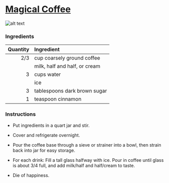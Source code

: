 # [Magical Coffee](http://food52.com/recipes/2018-magical-coffee)
![alt text](https://images.food52.com/16jn9gnxuXnVt2CnEZbnkuLuoXg=/753x502/553a45b6-b872-4f99-b6b8-3dc37916d2a3--120809F_644.JPG)
### Ingredients
|Quantity|Ingredient|
----------:|:-------
|2/3|cup coarsely ground coffee|
||milk, half and half, or cream|
|3|cups water|
||ice|
|3|tablespoons dark brown sugar|
|1|teaspoon cinnamon|

### Instructions

* Put ingredients in a quart jar and stir.

* Cover and refrigerate overnight.

* Pour the coffee base through a sieve or strainer into a bowl, then strain back into jar for easy storage.

* For each drink:  Fill a tall glass halfway with ice.  Pour in coffee until glass is about 3/4 full, and add milk/half and half/cream to taste.

* Die of happiness.